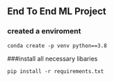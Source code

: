 ## End To End ML Project 

### created a enviroment
```
conda create -p venv python==3.8
```
###install all necessary libaries
```
pip install -r requirements.txt
```